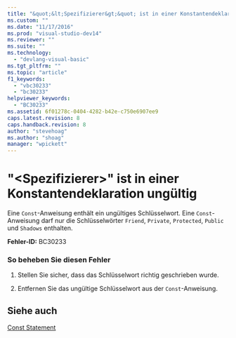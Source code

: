 ```yaml
---
title: "&quot;&lt;Spezifizierer&gt;&quot; ist in einer Konstantendeklaration ung&#252;ltig | Microsoft Docs"
ms.custom: ""
ms.date: "11/17/2016"
ms.prod: "visual-studio-dev14"
ms.reviewer: ""
ms.suite: ""
ms.technology: 
  - "devlang-visual-basic"
ms.tgt_pltfrm: ""
ms.topic: "article"
f1_keywords: 
  - "vbc30233"
  - "bc30233"
helpviewer_keywords: 
  - "BC30233"
ms.assetid: 6f01278c-0404-4282-b42e-c750e6907ee9
caps.latest.revision: 8
caps.handback.revision: 8
author: "stevehoag"
ms.author: "shoag"
manager: "wpickett"
---
```

# &quot;&lt;Spezifizierer&gt;&quot; ist in einer Konstantendeklaration ung&#252;ltig
Eine `Const`\-Anweisung enthält ein ungültiges Schlüsselwort. Eine `Const`\-Anweisung darf nur die Schlüsselwörter `Friend`, `Private`, `Protected`, `Public` und `Shadows` enthalten.  
  
 **Fehler\-ID:** BC30233  
  
### So beheben Sie diesen Fehler  
  
1.  Stellen Sie sicher, dass das Schlüsselwort richtig geschrieben wurde.  
  
2.  Entfernen Sie das ungültige Schlüsselwort aus der `Const`\-Anweisung.  
  
## Siehe auch  
 [Const Statement](../../visual-basic/language-reference/statements/const-statement.md)